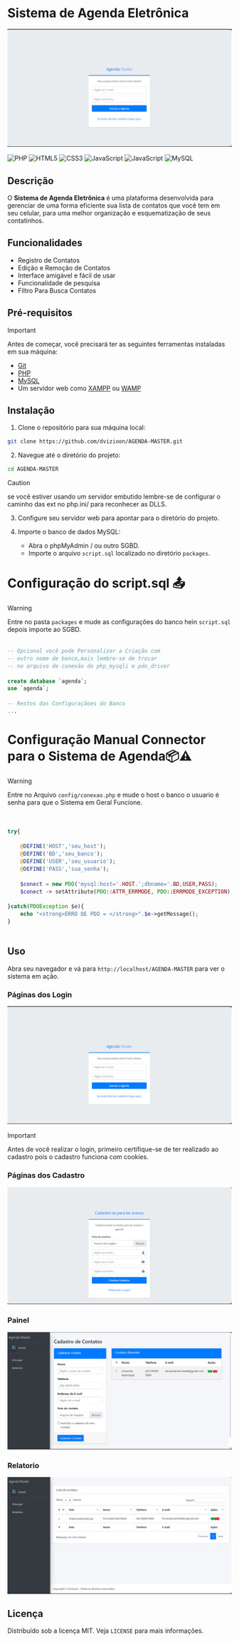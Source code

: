 # Sistema de Agenda Eletrônica 

![Sistema de Frequência](./screenshots/01.png)

![PHP](https://img.shields.io/badge/PHP-777BB4?style=for-the-badge&logo=php&logoColor=white)
![HTML5](https://img.shields.io/badge/HTML5-E34F26?style=for-the-badge&logo=html5&logoColor=white)
![CSS3](https://img.shields.io/badge/CSS3-1572B6?style=for-the-badge&logo=css3&logoColor=white)
![JavaScript](https://img.shields.io/badge/JavaScript-F7DF1E?style=for-the-badge&logo=javascript&logoColor=black)
![JavaScript](https://img.shields.io/badge/Jquery-F7DF1E?style=for-the-badge&logo=javascript&logoColor=black)
![MySQL](https://img.shields.io/badge/MySQL-4479A1?style=for-the-badge&logo=mysql&logoColor=white)

## Descrição

O **Sistema de Agenda Eletrônica** é uma plataforma desenvolvida para gerenciar de uma forma eficiente sua lista de contatos que você tem em seu celular, para uma melhor organização e esquematização de seus contatinhos.

## Funcionalidades

- Registro de Contatos 
- Edição e Remoção de Contatos
- Interface amigável e fácil de usar
- Funcionalidade de pesquisa
- Filtro Para Busca Contatos

## Pré-requisitos

> [!IMPORTANT]  
Antes de começar, você precisará ter as seguintes ferramentas instaladas em sua máquina:

- [Git](https://git-scm.com)
- [PHP](https://www.php.net/)
- [MySQL](https://www.mysql.com/)
- Um servidor web como [XAMPP](https://www.apachefriends.org/index.html) ou [WAMP](http://www.wampserver.com/en/)

## Instalação

1. Clone o repositório para sua máquina local:

```bash
git clone https://github.com/dvizioon/AGENDA-MASTER.git
```

2. Navegue até o diretório do projeto:

```bash
cd AGENDA-MASTER
```

> [!CAUTION]
> se você estiver usando um servidor embutido lembre-se de configurar o caminho das ext no php.ini/ para reconhecer as DLLS.

3. Configure seu servidor web para apontar para o diretório do projeto.

4. Importe o banco de dados MySQL:

    - Abra o phpMyAdmin / ou outro SGBD.
    - Importe o arquivo `script.sql` localizado no diretório `packages`.


# Configuração do script.sql 📤
> [!WARNING]  
> Entre no pasta `packages` e mude as configurações do banco hein `script.sql` depois importe ao SGBD.
```sql

-- Opcional você pode Personalizar a Criação com
-- outro nome de banco,mais lembre-se de trocar
-- no arquivo de conexão do php_mysqli e pdo_driver

create database `agenda`;
use `agenda`;

-- Restos das Configuraçãoes do Banco
...

```

# Configuração Manual Connector para o Sistema de Agenda📦⚠️

> [!WARNING]  
> Entre no Arquivo `config/conexao.php` e mude o host o banco o usuario é senha para que o Sistema em Geral Funcione.
```php


try{

    @DEFINE('HOST','seu_host');
    @DEFINE('BD','seu_banco');
    @DEFINE('USER','seu_usuario');
    @DEFINE('PASS','sua_senha');

    $conect = new PDO('mysql:host='.HOST.';dbname='.BD,USER,PASS);
    $conect -> setAttribute(PDO::ATTR_ERRMODE, PDO::ERRMODE_EXCEPTION);

}catch(PDOException $e){
    echo "<strong>ERRO DE PDO = </strong>".$e->getMessage();
}
    

```


## Uso

Abra seu navegador e vá para `http://localhost/AGENDA-MASTER` para ver o sistema em ação.

### Páginas dos Login

![Página Inicial](./screenshots/01.png)

> [!IMPORTANT]  
Antes de você realizar o login, primeiro certifique-se de ter realizado ao cadastro
pois o cadastro funciona com cookies.

### Páginas dos Cadastro

![Página Inicial](./screenshots/02.png)


### Painel

![Página Inicial](./screenshots/03.png)

### Relatorio

![Página Inicial](./screenshots/04.png)


## Licença

Distribuído sob a licença MIT. Veja `LICENSE` para mais informações.
